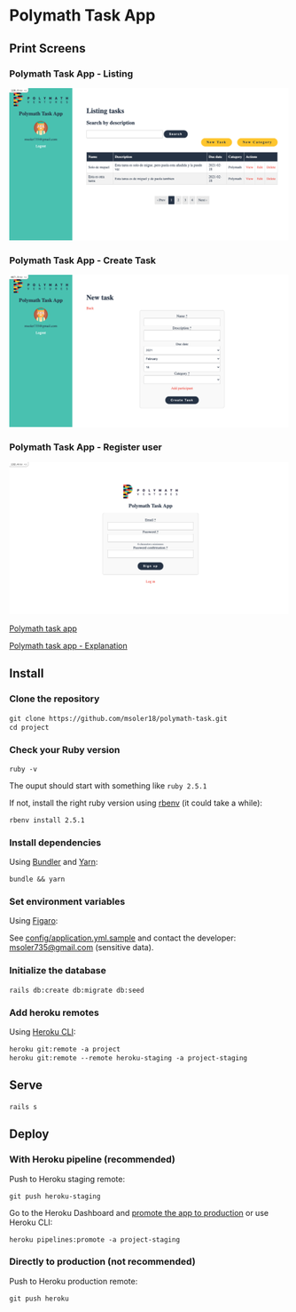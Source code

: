 # Polymath Task App

## Print Screens

### Polymath Task App - Listing
![Polymath Task App - Listing](/app/assets/images/Polymath-Task-App_list.png "Polymath Task App - Listing")
### Polymath Task App - Create Task
![Polymath Task App - Create Task](/app/assets/images/Polymath-Task-App_add.png "Polymath Task App - Create Task")
### Polymath Task App - Register user
![Polymath Task App - Register user](/app/assets/images/Polymath-Task-App_register.png "Polymath Task App - Register user")

[Polymath task app](https://polymath-task.herokuapp.com/)


[Polymath task app - Explanation](https://www.loom.com/share/c32fe3cc06af46159b06f2a2d48aeb15)

## Install

### Clone the repository

```shell
git clone https://github.com/msoler18/polymath-task.git
cd project
```

### Check your Ruby version

```shell
ruby -v
```

The ouput should start with something like `ruby 2.5.1`

If not, install the right ruby version using [rbenv](https://github.com/rbenv/rbenv) (it could take a while):

```shell
rbenv install 2.5.1
```

### Install dependencies

Using [Bundler](https://github.com/bundler/bundler) and [Yarn](https://github.com/yarnpkg/yarn):

```shell
bundle && yarn
```

### Set environment variables

Using [Figaro](https://github.com/laserlemon/figaro):

See [config/application.yml.sample](https://github.com/juliendargelos/project/blob/master/config/application.yml.sample) and contact the developer: [msoler735@gmail.com](msoler735@gmail.com) (sensitive data).

### Initialize the database

```shell
rails db:create db:migrate db:seed
```

### Add heroku remotes

Using [Heroku CLI](https://devcenter.heroku.com/articles/heroku-cli):

```shell
heroku git:remote -a project
heroku git:remote --remote heroku-staging -a project-staging
```

## Serve

```shell
rails s
```

## Deploy

### With Heroku pipeline (recommended)

Push to Heroku staging remote:

```shell
git push heroku-staging
```

Go to the Heroku Dashboard and [promote the app to production](https://devcenter.heroku.com/articles/pipelines) or use Heroku CLI:

```shell
heroku pipelines:promote -a project-staging
```

### Directly to production (not recommended)

Push to Heroku production remote:

```shell
git push heroku
```